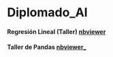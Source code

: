 # Diplomado_AI
[nbviewer]:https://nbviewer.jupyter.org/github/daarias48/Diplomado_AI/blob/c67f6a1d49aecc4f1978418b9eaf379756021c14/Regresion_Lineal.ipynb
#### Regresión Lineal (Taller) [nbviewer]
[nbviewer_]: https://nbviewer.jupyter.org/github/daarias48/Diplomado_AI/blob/927456c9bca791211b4e07cf1f6d3b7ad68831f3/Taller_Pandas.ipynb
#### Taller de Pandas [nbviewer_]
